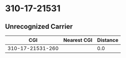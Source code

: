 # 310-17-21531
## Unrecognized Carrier


| CGI | Nearest CGI | Distance |
|-----|-------------|----------|
| 310-17-21531-260 |  | 0.0 |
